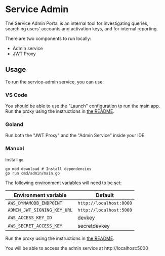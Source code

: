 # Service Admin

The Service Admin Portal is an internal tool for investigating queries, searching users' accounts and activation keys, and for internal reporting.

There are two components to run locally:

- Admin service
- JWT Proxy

## Usage

To run the service-admin service, you can use:

### VS Code

You should be able to use the "Launch" configuration to run the main app.
Run the proxy using the instructions in [the README](./proxy/README.md).

### Goland

Run both the "JWT Proxy" and the "Admin Service" inside your IDE

### Manual

Install `go`.

```shell
go mod download # Install dependencies
go run cmd/admin/main.go
```

The following environment variables will need to be set:

| Environment variable | Default |
|---|---------|
| `AWS_DYNAMODB_ENDPOINT` | `http://localhost:8000` |
| `ADMIN_JWT_SIGNING_KEY_URL` | `http://localhost:5000` |
| `AWS_ACCESS_KEY_ID` | devkey |
| `AWS_SECRET_ACCESS_KEY` | secretdevkey |

Run the proxy using the instructions in [the README](./proxy/README.md).

You will be able to access the admin service at http://localhost:5000
